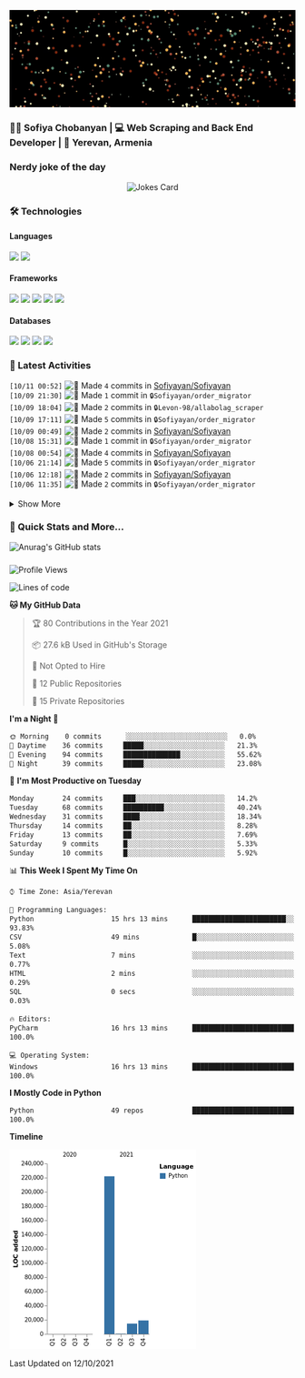 <p align="center">
  <img src="images/github.gif" alt="Hello, I am Sofiya" />
</p>

<h3> 👩‍💻 Sofiya Chobanyan | 💻 Web Scraping and Back End Developer | 📍 Yerevan, Armenia </h3>


### Nerdy joke of the day

<p align="center">
<img src="https://readme-jokes.vercel.app/api?theme=tokyonight" alt="Jokes Card" />
</p>

### 🛠️ Technologies

#### Languages

<code><img height="30" src="https://img.shields.io/badge/python-3670A0?style=for-the-badge&logo=python&logoColor=ffdd54"></code>
<code><img height="30" src="https://img.shields.io/badge/c++-%2300599C.svg?style=for-the-badge&logo=c%2B%2B&logoColor=white"></code>

#### Frameworks

<code><img height="30" src="https://img.shields.io/badge/django-%23092E20.svg?style=for-the-badge&logo=django&logoColor=white"></code>
<code><img height="30" src="https://img.shields.io/badge/DJANGO-REST-ff1709?style=for-the-badge&logo=django&logoColor=white&color=ff1709&labelColor=gray"></code>
<code><img height="30" src="https://img.shields.io/badge/flask-%23000.svg?style=for-the-badge&logo=flask&logoColor=white"></code>
<code><img height="30" src="https://img.shields.io/badge/-Selenium-brightgreen"></code>
<code><img height="30" src="https://img.shields.io/badge/-Scrapy-green"></code>

#### Databases

<code><img height="30" src="https://img.shields.io/badge/postgres-%23316192.svg?style=for-the-badge&logo=postgresql&logoColor=white"></code>
<code><img height="30" src="https://img.shields.io/badge/sqlite-%2307405e.svg?style=for-the-badge&logo=sqlite&logoColor=white"></code>
<code><img height="30" src="https://img.shields.io/badge/MongoDB-%234ea94b.svg?style=for-the-badge&logo=mongodb&logoColor=white"></code>
<code><img height="30" src="https://img.shields.io/badge/redis-%23DD0031.svg?style=for-the-badge&logo=redis&logoColor=white"></code>


### 💫 Latest Activities

<!--START_SECTION:activity-->
`[10/11 00:52]` <img alt="📝" src="https://github.com/cheesits456/github-activity-readme/raw/master/icons/commit.png" align="top" height="18"> Made `4` commits in [Sofiyayan/Sofiyayan](https://github.com/Sofiyayan/Sofiyayan)  
`[10/09 21:30]` <img alt="📝" src="https://github.com/cheesits456/github-activity-readme/raw/master/icons/commit.png" align="top" height="18"> Made `1` commit in <span title="Private Repo">`🔒Sofiyayan/order_migrator`</span>  
`[10/09 18:04]` <img alt="📝" src="https://github.com/cheesits456/github-activity-readme/raw/master/icons/commit.png" align="top" height="18"> Made `2` commits in <span title="Private Repo">`🔒Levon-98/allabolag_scraper`</span>  
`[10/09 17:11]` <img alt="📝" src="https://github.com/cheesits456/github-activity-readme/raw/master/icons/commit.png" align="top" height="18"> Made `5` commits in <span title="Private Repo">`🔒Sofiyayan/order_migrator`</span>  
`[10/09 00:49]` <img alt="📝" src="https://github.com/cheesits456/github-activity-readme/raw/master/icons/commit.png" align="top" height="18"> Made `2` commits in [Sofiyayan/Sofiyayan](https://github.com/Sofiyayan/Sofiyayan)  
`[10/08 15:31]` <img alt="📝" src="https://github.com/cheesits456/github-activity-readme/raw/master/icons/commit.png" align="top" height="18"> Made `1` commit in <span title="Private Repo">`🔒Sofiyayan/order_migrator`</span>  
`[10/08 00:54]` <img alt="📝" src="https://github.com/cheesits456/github-activity-readme/raw/master/icons/commit.png" align="top" height="18"> Made `4` commits in [Sofiyayan/Sofiyayan](https://github.com/Sofiyayan/Sofiyayan)  
`[10/06 21:14]` <img alt="📝" src="https://github.com/cheesits456/github-activity-readme/raw/master/icons/commit.png" align="top" height="18"> Made `5` commits in <span title="Private Repo">`🔒Sofiyayan/order_migrator`</span>  
`[10/06 12:18]` <img alt="📝" src="https://github.com/cheesits456/github-activity-readme/raw/master/icons/commit.png" align="top" height="18"> Made `2` commits in [Sofiyayan/Sofiyayan](https://github.com/Sofiyayan/Sofiyayan)  
`[10/06 11:35]` <img alt="📝" src="https://github.com/cheesits456/github-activity-readme/raw/master/icons/commit.png" align="top" height="18"> Made `2` commits in <span title="Private Repo">`🔒Sofiyayan/order_migrator`</span>  

<details><summary>Show More</summary>

`[10/06 00:53]` <img alt="📝" src="https://github.com/cheesits456/github-activity-readme/raw/master/icons/commit.png" align="top" height="18"> Made `2` commits in [Sofiyayan/Sofiyayan](https://github.com/Sofiyayan/Sofiyayan)  
`[10/05 22:10]` <img alt="📝" src="https://github.com/cheesits456/github-activity-readme/raw/master/icons/commit.png" align="top" height="18"> Made `6` commits in <span title="Private Repo">`🔒Sofiyayan/order_migrator`</span>  
`[10/05 00:50]` <img alt="📝" src="https://github.com/cheesits456/github-activity-readme/raw/master/icons/commit.png" align="top" height="18"> Made `5` commits in [Sofiyayan/Sofiyayan](https://github.com/Sofiyayan/Sofiyayan)  
`[10/04 10:45]` <img alt="📝" src="https://github.com/cheesits456/github-activity-readme/raw/master/icons/commit.png" align="top" height="18"> Made `1` commit in <span title="Private Repo">`🔒Levon-98/allabolag_scraper`</span>  
`[10/04 00:56]` <img alt="📝" src="https://github.com/cheesits456/github-activity-readme/raw/master/icons/commit.png" align="top" height="18"> Made `2` commits in [Sofiyayan/Sofiyayan](https://github.com/Sofiyayan/Sofiyayan)  
`[10/03 21:39]` <img alt="📝" src="https://github.com/cheesits456/github-activity-readme/raw/master/icons/commit.png" align="top" height="18"> Made `8` commits in <span title="Private Repo">`🔒Levon-98/allabolag_scraper`</span>  
`[10/03 13:22]` <img alt="⭐" src="https://github.com/cheesits456/github-activity-readme/raw/master/icons/star.png" align="top" height="18"> Starred [WebScrapingAPI/python-sdk](https://github.com/WebScrapingAPI/python-sdk)  
`[10/03 00:55]` <img alt="📝" src="https://github.com/cheesits456/github-activity-readme/raw/master/icons/commit.png" align="top" height="18"> Made `2` commits in [Sofiyayan/Sofiyayan](https://github.com/Sofiyayan/Sofiyayan)  
`[10/02 21:44]` <img alt="📝" src="https://github.com/cheesits456/github-activity-readme/raw/master/icons/commit.png" align="top" height="18"> Made `1` commit in <span title="Private Repo">`🔒Levon-98/allabolag_scraper`</span>  
`[10/02 16:10]` <img alt="⭐" src="https://github.com/cheesits456/github-activity-readme/raw/master/icons/star.png" align="top" height="18"> Starred [googleapis/google-api-python-client](https://github.com/googleapis/google-api-python-client)  
`[10/02 00:49]` <img alt="📝" src="https://github.com/cheesits456/github-activity-readme/raw/master/icons/commit.png" align="top" height="18"> Made `2` commits in [Sofiyayan/Sofiyayan](https://github.com/Sofiyayan/Sofiyayan)  
`[10/01 18:36]` <img alt="📝" src="https://github.com/cheesits456/github-activity-readme/raw/master/icons/commit.png" align="top" height="18"> Made `3` commits in <span title="Private Repo">`🔒Sofiyayan/order_migrator`</span>  
`[10/01 00:54]` <img alt="📝" src="https://github.com/cheesits456/github-activity-readme/raw/master/icons/commit.png" align="top" height="18"> Made `2` commits in [Sofiyayan/Sofiyayan](https://github.com/Sofiyayan/Sofiyayan)  
`[09/30 12:59]` <img alt="📝" src="https://github.com/cheesits456/github-activity-readme/raw/master/icons/commit.png" align="top" height="18"> Made `2` commits in <span title="Private Repo">`🔒Sofiyayan/order_migrator`</span>  
`[09/30 00:55]` <img alt="📝" src="https://github.com/cheesits456/github-activity-readme/raw/master/icons/commit.png" align="top" height="18"> Made `2` commits in [Sofiyayan/Sofiyayan](https://github.com/Sofiyayan/Sofiyayan)  
`[09/29 21:23]` <img alt="📝" src="https://github.com/cheesits456/github-activity-readme/raw/master/icons/commit.png" align="top" height="18"> Made `5` commits in <span title="Private Repo">`🔒Sofiyayan/order_migrator`</span>  
`[09/29 00:48]` <img alt="📝" src="https://github.com/cheesits456/github-activity-readme/raw/master/icons/commit.png" align="top" height="18"> Made `4` commits in [Sofiyayan/Sofiyayan](https://github.com/Sofiyayan/Sofiyayan)  
`[09/27 19:33]` <img alt="📝" src="https://github.com/cheesits456/github-activity-readme/raw/master/icons/commit.png" align="top" height="18"> Made `2` commits in <span title="Private Repo">`🔒Sofiyayan/order_migrator`</span>  
`[09/27 00:49]` <img alt="📝" src="https://github.com/cheesits456/github-activity-readme/raw/master/icons/commit.png" align="top" height="18"> Made `4` commits in [Sofiyayan/Sofiyayan](https://github.com/Sofiyayan/Sofiyayan)  
`[09/26 16:42]` <img alt="📝" src="https://github.com/cheesits456/github-activity-readme/raw/master/icons/commit.png" align="top" height="18"> Made `4` commits in <span title="Private Repo">`🔒Sofiyayan/order_migrator`</span>  
`[09/26 00:52]` <img alt="📝" src="https://github.com/cheesits456/github-activity-readme/raw/master/icons/commit.png" align="top" height="18"> Made `4` commits in [Sofiyayan/Sofiyayan](https://github.com/Sofiyayan/Sofiyayan)  
`[09/24 10:26]` <img alt="📝" src="https://github.com/cheesits456/github-activity-readme/raw/master/icons/commit.png" align="top" height="18"> Made `1` commit in <span title="Private Repo">`🔒Sofiyayan/order_migrator`</span>  
`[09/24 00:49]` <img alt="📝" src="https://github.com/cheesits456/github-activity-readme/raw/master/icons/commit.png" align="top" height="18"> Made `4` commits in [Sofiyayan/Sofiyayan](https://github.com/Sofiyayan/Sofiyayan)  
`[09/23 20:52]` <img alt="📂" src="https://github.com/cheesits456/github-activity-readme/raw/master/icons/create-branch.png" align="top" height="18"> Created branch `master` in <span title="Private Repo">`🔒Sofiyayan/booking_spider`</span>  
`[09/23 20:50]` <img alt="➕" src="https://github.com/cheesits456/github-activity-readme/raw/master/icons/create-repo.png" align="top" height="18"> Created repository <span title="Private Repo">`🔒Sofiyayan/booking_spider`</span>  
`[09/23 20:48]` <img alt="📂" src="https://github.com/cheesits456/github-activity-readme/raw/master/icons/create-branch.png" align="top" height="18"> Created branch `master` in <span title="Private Repo">`🔒Sofiyayan/Kalman_filter_data_gen`</span>  
`[09/23 20:47]` <img alt="➕" src="https://github.com/cheesits456/github-activity-readme/raw/master/icons/create-repo.png" align="top" height="18"> Created repository <span title="Private Repo">`🔒Sofiyayan/Kalman_filter_data_gen`</span>  
`[09/23 20:46]` <img alt="📂" src="https://github.com/cheesits456/github-activity-readme/raw/master/icons/create-branch.png" align="top" height="18"> Created branch `master` in <span title="Private Repo">`🔒Sofiyayan/linkedin_scraper`</span>  
`[09/23 20:45]` <img alt="➕" src="https://github.com/cheesits456/github-activity-readme/raw/master/icons/create-repo.png" align="top" height="18"> Created repository <span title="Private Repo">`🔒Sofiyayan/linkedin_scraper`</span>  
`[09/23 20:33]` <img alt="📂" src="https://github.com/cheesits456/github-activity-readme/raw/master/icons/create-branch.png" align="top" height="18"> Created branch `master` in <span title="Private Repo">`🔒Sofiyayan/thesis_kalman`</span>  
`[09/23 20:29]` <img alt="➕" src="https://github.com/cheesits456/github-activity-readme/raw/master/icons/create-repo.png" align="top" height="18"> Created repository <span title="Private Repo">`🔒Sofiyayan/thesis_kalman`</span>  
`[09/23 20:28]` <img alt="📂" src="https://github.com/cheesits456/github-activity-readme/raw/master/icons/create-branch.png" align="top" height="18"> Created branch `master` in <span title="Private Repo">`🔒Sofiyayan/trip_advisor_scraper`</span>  
`[09/23 20:26]` <img alt="➕" src="https://github.com/cheesits456/github-activity-readme/raw/master/icons/create-repo.png" align="top" height="18"> Created repository <span title="Private Repo">`🔒Sofiyayan/trip_advisor_scraper`</span>  
`[09/23 20:26]` <img alt="📂" src="https://github.com/cheesits456/github-activity-readme/raw/master/icons/create-branch.png" align="top" height="18"> Created branch `master` in <span title="Private Repo">`🔒Sofiyayan/zillow_scraper`</span>  
`[09/23 20:24]` <img alt="➕" src="https://github.com/cheesits456/github-activity-readme/raw/master/icons/create-repo.png" align="top" height="18"> Created repository <span title="Private Repo">`🔒Sofiyayan/zillow_scraper`</span>  
`[09/23 19:32]` <img alt="📝" src="https://github.com/cheesits456/github-activity-readme/raw/master/icons/commit.png" align="top" height="18"> Made `1` commit in <span title="Private Repo">`🔒Sofiyayan/order_migrator`</span>  
`[09/23 13:29]` <img alt="📝" src="https://github.com/cheesits456/github-activity-readme/raw/master/icons/commit.png" align="top" height="18"> Made `2` commits in <span title="Private Repo">`🔒Sofiyayan/order_migrator`</span>  
`[09/23 11:42]` <img alt="📝" src="https://github.com/cheesits456/github-activity-readme/raw/master/icons/commit.png" align="top" height="18"> Made `1` commit in <span title="Private Repo">`🔒Sofiyayan/order_migrator`</span>  
`[09/23 11:21]` <img alt="📂" src="https://github.com/cheesits456/github-activity-readme/raw/master/icons/create-branch.png" align="top" height="18"> Created branch `master` in <span title="Private Repo">`🔒Sofiyayan/order_migrator`</span>  
`[09/23 11:21]` <img alt="➕" src="https://github.com/cheesits456/github-activity-readme/raw/master/icons/create-repo.png" align="top" height="18"> Created repository <span title="Private Repo">`🔒Sofiyayan/order_migrator`</span>  
`[09/23 00:51]` <img alt="📝" src="https://github.com/cheesits456/github-activity-readme/raw/master/icons/commit.png" align="top" height="18"> Made `2` commits in [Sofiyayan/Sofiyayan](https://github.com/Sofiyayan/Sofiyayan)  
`[09/22 10:42]` <img alt="⭐" src="https://github.com/cheesits456/github-activity-readme/raw/master/icons/star.png" align="top" height="18"> Starred [encode/rest-framework-tutorial](https://github.com/encode/rest-framework-tutorial)  
`[09/22 00:50]` <img alt="📝" src="https://github.com/cheesits456/github-activity-readme/raw/master/icons/commit.png" align="top" height="18"> Made `2` commits in [Sofiyayan/Sofiyayan](https://github.com/Sofiyayan/Sofiyayan)  
`[09/21 20:11]` <img alt="⭐" src="https://github.com/cheesits456/github-activity-readme/raw/master/icons/star.png" align="top" height="18"> Starred [Olanetsoft/awesome-hackathon-projects](https://github.com/Olanetsoft/awesome-hackathon-projects)  
`[09/21 20:11]` <img alt="⭐" src="https://github.com/cheesits456/github-activity-readme/raw/master/icons/star.png" align="top" height="18"> Starred [yangshun/tech-interview-handbook](https://github.com/yangshun/tech-interview-handbook)  
`[09/21 20:11]` <img alt="⭐" src="https://github.com/cheesits456/github-activity-readme/raw/master/icons/star.png" align="top" height="18"> Starred [freeCodeCamp/freeCodeCamp](https://github.com/freeCodeCamp/freeCodeCamp)  
`[09/21 20:11]` <img alt="⭐" src="https://github.com/cheesits456/github-activity-readme/raw/master/icons/star.png" align="top" height="18"> Starred [DopplerHQ/awesome-interview-questions](https://github.com/DopplerHQ/awesome-interview-questions)  
`[09/21 20:11]` <img alt="⭐" src="https://github.com/cheesits456/github-activity-readme/raw/master/icons/star.png" align="top" height="18"> Starred [jwasham/coding-interview-university](https://github.com/jwasham/coding-interview-university)  
`[09/21 20:10]` <img alt="⭐" src="https://github.com/cheesits456/github-activity-readme/raw/master/icons/star.png" align="top" height="18"> Starred [DovAmir/awesome-design-patterns](https://github.com/DovAmir/awesome-design-patterns)  
`[09/21 20:10]` <img alt="⭐" src="https://github.com/cheesits456/github-activity-readme/raw/master/icons/star.png" align="top" height="18"> Starred [markodenic/web-development-resources](https://github.com/markodenic/web-development-resources)  
`[09/21 20:09]` <img alt="⭐" src="https://github.com/cheesits456/github-activity-readme/raw/master/icons/star.png" align="top" height="18"> Starred [LeCoupa/awesome-cheatsheets](https://github.com/LeCoupa/awesome-cheatsheets)  
`[09/21 18:19]` <img alt="📝" src="https://github.com/cheesits456/github-activity-readme/raw/master/icons/commit.png" align="top" height="18"> Made `5` commits in [Sofiyayan/Sofiyayan](https://github.com/Sofiyayan/Sofiyayan)  
`[09/21 18:12]` <img alt="⭐" src="https://github.com/cheesits456/github-activity-readme/raw/master/icons/star.png" align="top" height="18"> Starred [anmol098/anmol098](https://github.com/anmol098/anmol098)  
`[09/21 18:09]` <img alt="📝" src="https://github.com/cheesits456/github-activity-readme/raw/master/icons/commit.png" align="top" height="18"> Made `8` commits in [Sofiyayan/Sofiyayan](https://github.com/Sofiyayan/Sofiyayan)  
`[09/21 17:45]` <img alt="🍴" src="https://github.com/cheesits456/github-activity-readme/raw/master/icons/fork.png" align="top" height="18"> Forked [guilyx/guilyx](https://github.com/guilyx/guilyx) to [Sofiyayan/guilyx](https://github.com/Sofiyayan/guilyx)  
`[09/21 17:44]` <img alt="📝" src="https://github.com/cheesits456/github-activity-readme/raw/master/icons/commit.png" align="top" height="18"> Made `18` commits in [Sofiyayan/Sofiyayan](https://github.com/Sofiyayan/Sofiyayan)  
`[09/21 14:39]` <img alt="⭐" src="https://github.com/cheesits456/github-activity-readme/raw/master/icons/star.png" align="top" height="18"> Starred [anuraghazra/github-readme-stats](https://github.com/anuraghazra/github-readme-stats)  
`[09/21 14:39]` <img alt="⭐" src="https://github.com/cheesits456/github-activity-readme/raw/master/icons/star.png" align="top" height="18"> Starred [jojoee/jojoee](https://github.com/jojoee/jojoee)  
`[09/21 14:39]` <img alt="⭐" src="https://github.com/cheesits456/github-activity-readme/raw/master/icons/star.png" align="top" height="18"> Starred [jamesgeorge007/github-activity-readme](https://github.com/jamesgeorge007/github-activity-readme)  
`[09/21 14:39]` <img alt="⭐" src="https://github.com/cheesits456/github-activity-readme/raw/master/icons/star.png" align="top" height="18"> Starred [anmol098/waka-readme-stats](https://github.com/anmol098/waka-readme-stats)  
`[09/21 14:39]` <img alt="⭐" src="https://github.com/cheesits456/github-activity-readme/raw/master/icons/star.png" align="top" height="18"> Starred [Ileriayo/markdown-badges](https://github.com/Ileriayo/markdown-badges)  
`[09/21 14:39]` <img alt="⭐" src="https://github.com/cheesits456/github-activity-readme/raw/master/icons/star.png" align="top" height="18"> Starred [arturssmirnovs/github-profile-readme-generator](https://github.com/arturssmirnovs/github-profile-readme-generator)  
`[09/21 14:38]` <img alt="⭐" src="https://github.com/cheesits456/github-activity-readme/raw/master/icons/star.png" align="top" height="18"> Starred [PiyushSuthar/github-readme-quotes](https://github.com/PiyushSuthar/github-readme-quotes)  
`[09/21 14:38]` <img alt="⭐" src="https://github.com/cheesits456/github-activity-readme/raw/master/icons/star.png" align="top" height="18"> Starred [ABSphreak/readme-jokes](https://github.com/ABSphreak/readme-jokes)  
`[09/21 14:38]` <img alt="⭐" src="https://github.com/cheesits456/github-activity-readme/raw/master/icons/star.png" align="top" height="18"> Starred [rishavanand/github-profilinator](https://github.com/rishavanand/github-profilinator)  
`[09/21 14:38]` <img alt="⭐" src="https://github.com/cheesits456/github-activity-readme/raw/master/icons/star.png" align="top" height="18"> Starred [khalby786/REHeader](https://github.com/khalby786/REHeader)  
`[09/21 14:38]` <img alt="⭐" src="https://github.com/cheesits456/github-activity-readme/raw/master/icons/star.png" align="top" height="18"> Starred [DenverCoder1/readme-typing-svg](https://github.com/DenverCoder1/readme-typing-svg)  
`[09/21 14:37]` <img alt="📝" src="https://github.com/cheesits456/github-activity-readme/raw/master/icons/commit.png" align="top" height="18"> Made `7` commits in [Sofiyayan/Sofiyayan](https://github.com/Sofiyayan/Sofiyayan)  
`[09/21 13:34]` <img alt="🍴" src="https://github.com/cheesits456/github-activity-readme/raw/master/icons/fork.png" align="top" height="18"> Forked [Defcon27/Defcon27](https://github.com/Defcon27/Defcon27) to [Sofiyayan/Defcon27](https://github.com/Sofiyayan/Defcon27)  
`[09/21 13:26]` <img alt="📝" src="https://github.com/cheesits456/github-activity-readme/raw/master/icons/commit.png" align="top" height="18"> Made `8` commits in [Sofiyayan/Sofiyayan](https://github.com/Sofiyayan/Sofiyayan)  
`[09/20 17:56]` <img alt="⭐" src="https://github.com/cheesits456/github-activity-readme/raw/master/icons/star.png" align="top" height="18"> Starred [lucasvazq/dotfiles](https://github.com/lucasvazq/dotfiles)  
`[09/20 17:40]` <img alt="📂" src="https://github.com/cheesits456/github-activity-readme/raw/master/icons/create-branch.png" align="top" height="18"> Created branch [`master`](https://github.com/Sofiyayan/Sofiyayan/tree/master) in [Sofiyayan/Sofiyayan](https://github.com/Sofiyayan/Sofiyayan)  
`[09/20 17:40]` <img alt="➕" src="https://github.com/cheesits456/github-activity-readme/raw/master/icons/create-repo.png" align="top" height="18"> Created repository [Sofiyayan/Sofiyayan](https://github.com/Sofiyayan/Sofiyayan)  
`[09/20 15:26]` <img alt="❗️" src="https://github.com/cheesits456/github-activity-readme/raw/master/icons/issue.png" align="top" height="18"> Opened issue [`#1141`](https://github.com//rossjrw/rossjrw/issues/1141 'ur-move-3@1-0') in [rossjrw/rossjrw](https://github.com/rossjrw/rossjrw)  
`[09/20 15:26]` <img alt="❗️" src="https://github.com/cheesits456/github-activity-readme/raw/master/icons/issue.png" align="top" height="18"> Opened issue [`#1140`](https://github.com//rossjrw/rossjrw/issues/1140 'ur-move-3@1-0') in [rossjrw/rossjrw](https://github.com/rossjrw/rossjrw)  
`[09/07 16:32]` <img alt="📝" src="https://github.com/cheesits456/github-activity-readme/raw/master/icons/commit.png" align="top" height="18"> Made `1` commit in <span title="Private Repo">`🔒Sofiyayan/django_tutorial`</span>  
`[09/07 16:32]` <img alt="📂" src="https://github.com/cheesits456/github-activity-readme/raw/master/icons/create-branch.png" align="top" height="18"> Created branch `master` in <span title="Private Repo">`🔒Sofiyayan/django_tutorial`</span>  
`[09/07 16:28]` <img alt="➕" src="https://github.com/cheesits456/github-activity-readme/raw/master/icons/create-repo.png" align="top" height="18"> Created repository <span title="Private Repo">`🔒Sofiyayan/django_tutorial`</span>  
`[09/06 11:26]` <img alt="🔍" src="https://github.com/cheesits456/github-activity-readme/raw/master/icons/review.png" align="top" height="18"> Reviewed `#1` in <span title="Private Repo">`🔒Saqo994/Python-Lvl-1_Sargis_Melkonyan`</span>  
`[09/06 11:26]` <img alt="🔍" src="https://github.com/cheesits456/github-activity-readme/raw/master/icons/review.png" align="top" height="18"> Reviewed `#1` in <span title="Private Repo">`🔒Saqo994/Python-Lvl-1_Sargis_Melkonyan`</span>  
`[09/06 11:22]` <img alt="✅" src="https://github.com/cheesits456/github-activity-readme/raw/master/icons/pr-open.png" align="top" height="18"> Opened PR `#1` in <span title="Private Repo">`🔒Saqo994/Python-Lvl-1_Sargis_Melkonyan`</span>  
`[09/06 11:21]` <img alt="📝" src="https://github.com/cheesits456/github-activity-readme/raw/master/icons/commit.png" align="top" height="18"> Made `1` commit in <span title="Private Repo">`🔒Sofiyayan/Python-Lvl-1_Sargis_Melkonyan`</span>  
`[09/06 11:15]` <img alt="🍴" src="https://github.com/cheesits456/github-activity-readme/raw/master/icons/fork.png" align="top" height="18"> Forked <span title="Private Repo">`🔒Saqo994/Python-Lvl-1_Sargis_Melkonyan`</span> to <span title="Private Repo">`🔒Sofiyayan/Python-Lvl-1_Sargis_Melkonyan`</span>  
`[09/06 11:14]` <img alt="🔍" src="https://github.com/cheesits456/github-activity-readme/raw/master/icons/review.png" align="top" height="18"> Reviewed `#1` in <span title="Private Repo">`🔒is666/Python_Lvl_1_Isahak_Kareyan`</span>  
`[09/06 11:14]` <img alt="🔍" src="https://github.com/cheesits456/github-activity-readme/raw/master/icons/review.png" align="top" height="18"> Reviewed `#1` in <span title="Private Repo">`🔒is666/Python_Lvl_1_Isahak_Kareyan`</span>  
`[09/06 11:11]` <img alt="✅" src="https://github.com/cheesits456/github-activity-readme/raw/master/icons/pr-open.png" align="top" height="18"> Opened PR `#1` in <span title="Private Repo">`🔒is666/Python_Lvl_1_Isahak_Kareyan`</span>  
`[09/06 11:10]` <img alt="📝" src="https://github.com/cheesits456/github-activity-readme/raw/master/icons/commit.png" align="top" height="18"> Made `1` commit in <span title="Private Repo">`🔒Sofiyayan/Python_Lvl_1_Isahak_Kareyan`</span>  
`[09/06 11:08]` <img alt="🗣" src="https://github.com/cheesits456/github-activity-readme/raw/master/icons/comment.png" align="top" height="18"> Commented on `4dcacf9` in <span title="Private Repo">`🔒AARRSSEENN/Python-lvl-1-Arsen-Sargsyan`</span>  
`[09/06 11:02]` <img alt="🍴" src="https://github.com/cheesits456/github-activity-readme/raw/master/icons/fork.png" align="top" height="18"> Forked <span title="Private Repo">`🔒VazgenAyv/Python_lvl_1_Vazgen_Ayvazyan`</span> to <span title="Private Repo">`🔒Sofiyayan/Python_lvl_1_Vazgen_Ayvazyan`</span>  
`[09/02 11:47]` <img alt="🍴" src="https://github.com/cheesits456/github-activity-readme/raw/master/icons/fork.png" align="top" height="18"> Forked <span title="Private Repo">`🔒is666/Python_Lvl_1_Isahak_Kareyan`</span> to <span title="Private Repo">`🔒Sofiyayan/Python_Lvl_1_Isahak_Kareyan`</span>  
`[09/02 11:26]` <img alt="🍴" src="https://github.com/cheesits456/github-activity-readme/raw/master/icons/fork.png" align="top" height="18"> Forked <span title="Private Repo">`🔒VazgenAyv/Python_lvl_1_Vazgen_Ayvazyan`</span> to <span title="Private Repo">`🔒Sofiyayan/Python_lvl_1_Vazgen_Ayvazyan`</span>  
`[09/02 11:14]` <img alt="🗣" src="https://github.com/cheesits456/github-activity-readme/raw/master/icons/comment.png" align="top" height="18"> Commented on `0d2f5ba` in <span title="Private Repo">`🔒Sofiyayan/ACA-Projects`</span>  
`[09/02 11:13]` <img alt="✅" src="https://github.com/cheesits456/github-activity-readme/raw/master/icons/pr-open.png" align="top" height="18"> Opened PR `#1` in <span title="Private Repo">`🔒hkirishchyan/ACA-Projects`</span>  
`[09/02 11:11]` <img alt="📝" src="https://github.com/cheesits456/github-activity-readme/raw/master/icons/commit.png" align="top" height="18"> Made `1` commit in <span title="Private Repo">`🔒Sofiyayan/ACA-Projects`</span>  
`[09/02 10:10]` <img alt="🍴" src="https://github.com/cheesits456/github-activity-readme/raw/master/icons/fork.png" align="top" height="18"> Forked <span title="Private Repo">`🔒hkirishchyan/ACA-Projects`</span> to <span title="Private Repo">`🔒Sofiyayan/ACA-Projects`</span>  
`[09/02 10:08]` <img alt="🗣" src="https://github.com/cheesits456/github-activity-readme/raw/master/icons/comment.png" align="top" height="18"> Commented on `4dcacf9` in <span title="Private Repo">`🔒AARRSSEENN/Python-lvl-1-Arsen-Sargsyan`</span>  
`[09/02 10:07]` <img alt="🗣" src="https://github.com/cheesits456/github-activity-readme/raw/master/icons/comment.png" align="top" height="18"> Commented on `4dcacf9` in <span title="Private Repo">`🔒AARRSSEENN/Python-lvl-1-Arsen-Sargsyan`</span>  
`[09/02 10:05]` <img alt="🗣" src="https://github.com/cheesits456/github-activity-readme/raw/master/icons/comment.png" align="top" height="18"> Commented on `4dcacf9` in <span title="Private Repo">`🔒AARRSSEENN/Python-lvl-1-Arsen-Sargsyan`</span>  
`[08/31 17:07]` <img alt="📝" src="https://github.com/cheesits456/github-activity-readme/raw/master/icons/commit.png" align="top" height="18"> Made `1` commit in <span title="Private Repo">`🔒Levon-98/Python_Lvl_1_Arkadi_Safaryan`</span>  
`[08/31 13:30]` <img alt="🗣" src="https://github.com/cheesits456/github-activity-readme/raw/master/icons/comment.png" align="top" height="18"> Commented on `8db5f63` in <span title="Private Repo">`🔒Sofiyayan/alo_grant`</span>  
`[08/31 13:30]` <img alt="✅" src="https://github.com/cheesits456/github-activity-readme/raw/master/icons/pr-open.png" align="top" height="18"> Opened PR `#1` in <span title="Private Repo">`🔒Levon-98/alo_grant`</span>  
`[08/31 13:29]` <img alt="📝" src="https://github.com/cheesits456/github-activity-readme/raw/master/icons/commit.png" align="top" height="18"> Made `1` commit in <span title="Private Repo">`🔒Sofiyayan/alo_grant`</span>  
`[08/31 13:24]` <img alt="🍴" src="https://github.com/cheesits456/github-activity-readme/raw/master/icons/fork.png" align="top" height="18"> Forked <span title="Private Repo">`🔒Levon-98/alo_grant`</span> to <span title="Private Repo">`🔒Sofiyayan/alo_grant`</span>  
`[08/27 15:27]` <img alt="⭐" src="https://github.com/cheesits456/github-activity-readme/raw/master/icons/star.png" align="top" height="18"> Starred [marceloprates/prettymaps](https://github.com/marceloprates/prettymaps)  
`[08/27 15:25]` <img alt="⭐" src="https://github.com/cheesits456/github-activity-readme/raw/master/icons/star.png" align="top" height="18"> Starred [litl/backoff](https://github.com/litl/backoff)  
`[08/27 15:25]` <img alt="⭐" src="https://github.com/cheesits456/github-activity-readme/raw/master/icons/star.png" align="top" height="18"> Starred [dabeaz-course/practical-python](https://github.com/dabeaz-course/practical-python)  
`[08/27 15:24]` <img alt="⭐" src="https://github.com/cheesits456/github-activity-readme/raw/master/icons/star.png" align="top" height="18"> Starred [tox-dev/tox](https://github.com/tox-dev/tox)  
`[08/26 10:07]` <img alt="⭐" src="https://github.com/cheesits456/github-activity-readme/raw/master/icons/star.png" align="top" height="18"> Starred [MasonSlover/MasonSlover](https://github.com/MasonSlover/MasonSlover)  
`[08/26 10:06]` <img alt="⭐" src="https://github.com/cheesits456/github-activity-readme/raw/master/icons/star.png" align="top" height="18"> Starred [CyrisXD/CyrisXD](https://github.com/CyrisXD/CyrisXD)  
`[08/26 10:06]` <img alt="⭐" src="https://github.com/cheesits456/github-activity-readme/raw/master/icons/star.png" align="top" height="18"> Starred [matyo91/matyo91](https://github.com/matyo91/matyo91)  
`[08/26 10:03]` <img alt="⭐" src="https://github.com/cheesits456/github-activity-readme/raw/master/icons/star.png" align="top" height="18"> Starred [DenverCoder1/DenverCoder1](https://github.com/DenverCoder1/DenverCoder1)  
`[08/26 09:59]` <img alt="⭐" src="https://github.com/cheesits456/github-activity-readme/raw/master/icons/star.png" align="top" height="18"> Starred [timburgan/timburgan](https://github.com/timburgan/timburgan)  
`[08/26 09:55]` <img alt="⭐" src="https://github.com/cheesits456/github-activity-readme/raw/master/icons/star.png" align="top" height="18"> Starred [lifeparticle/lifeparticle](https://github.com/lifeparticle/lifeparticle)  
`[08/26 09:53]` <img alt="⭐" src="https://github.com/cheesits456/github-activity-readme/raw/master/icons/star.png" align="top" height="18"> Starred [guilyx/guilyx](https://github.com/guilyx/guilyx)  
`[08/26 09:28]` <img alt="⭐" src="https://github.com/cheesits456/github-activity-readme/raw/master/icons/star.png" align="top" height="18"> Starred [abhisheknaiidu/awesome-github-profile-readme](https://github.com/abhisheknaiidu/awesome-github-profile-readme)  
`[08/26 08:39]` <img alt="⭐" src="https://github.com/cheesits456/github-activity-readme/raw/master/icons/star.png" align="top" height="18"> Starred [sysprog21/lkmpg](https://github.com/sysprog21/lkmpg)  
`[08/26 08:39]` <img alt="⭐" src="https://github.com/cheesits456/github-activity-readme/raw/master/icons/star.png" align="top" height="18"> Starred [mps-youtube/pafy](https://github.com/mps-youtube/pafy)  
`[08/25 07:56]` <img alt="⭐" src="https://github.com/cheesits456/github-activity-readme/raw/master/icons/star.png" align="top" height="18"> Starred [davemachado/public-api](https://github.com/davemachado/public-api)  
`[08/25 07:56]` <img alt="⭐" src="https://github.com/cheesits456/github-activity-readme/raw/master/icons/star.png" align="top" height="18"> Starred [clemfromspace/scrapy-selenium](https://github.com/clemfromspace/scrapy-selenium)  
`[08/25 07:54]` <img alt="⭐" src="https://github.com/cheesits456/github-activity-readme/raw/master/icons/star.png" align="top" height="18"> Starred [goldbergyoni/nodebestpractices](https://github.com/goldbergyoni/nodebestpractices)  
`[08/25 07:54]` <img alt="⭐" src="https://github.com/cheesits456/github-activity-readme/raw/master/icons/star.png" align="top" height="18"> Starred [papers-we-love/papers-we-love](https://github.com/papers-we-love/papers-we-love)  
`[08/25 07:54]` <img alt="⭐" src="https://github.com/cheesits456/github-activity-readme/raw/master/icons/star.png" align="top" height="18"> Starred [TheAlgorithms/Python](https://github.com/TheAlgorithms/Python)  
`[08/25 07:54]` <img alt="⭐" src="https://github.com/cheesits456/github-activity-readme/raw/master/icons/star.png" align="top" height="18"> Starred [CorentinJ/Real-Time-Voice-Cloning](https://github.com/CorentinJ/Real-Time-Voice-Cloning)  
`[08/25 07:53]` <img alt="⭐" src="https://github.com/cheesits456/github-activity-readme/raw/master/icons/star.png" align="top" height="18"> Starred [armosec/kubescape](https://github.com/armosec/kubescape)  
`[08/25 07:53]` <img alt="⭐" src="https://github.com/cheesits456/github-activity-readme/raw/master/icons/star.png" align="top" height="18"> Starred [jesse-ai/jesse](https://github.com/jesse-ai/jesse)  
`[08/25 07:52]` <img alt="⭐" src="https://github.com/cheesits456/github-activity-readme/raw/master/icons/star.png" align="top" height="18"> Starred [microsoft/Web-Dev-For-Beginners](https://github.com/microsoft/Web-Dev-For-Beginners)  
`[08/23 22:34]` <img alt="📝" src="https://github.com/cheesits456/github-activity-readme/raw/master/icons/commit.png" align="top" height="18"> Made `6` commits in <span title="Private Repo">`🔒Sofiyayan/etl_sparkers`</span>  
`[08/23 19:11]` <img alt="⭐" src="https://github.com/cheesits456/github-activity-readme/raw/master/icons/star.png" align="top" height="18"> Starred [AndyLPK247/python-testing-101](https://github.com/AndyLPK247/python-testing-101)  
`[08/23 14:07]` <img alt="📝" src="https://github.com/cheesits456/github-activity-readme/raw/master/icons/commit.png" align="top" height="18"> Made `7` commits in <span title="Private Repo">`🔒Sofiyayan/etl_sparkers`</span>  
`[08/22 19:26]` <img alt="⭐" src="https://github.com/cheesits456/github-activity-readme/raw/master/icons/star.png" align="top" height="18"> Starred [getsentry/responses](https://github.com/getsentry/responses)  
`[08/22 16:18]` <img alt="⭐" src="https://github.com/cheesits456/github-activity-readme/raw/master/icons/star.png" align="top" height="18"> Starred [cgoldberg/python-unittest-tutorial](https://github.com/cgoldberg/python-unittest-tutorial)  
`[08/22 15:26]` <img alt="⭐" src="https://github.com/cheesits456/github-activity-readme/raw/master/icons/star.png" align="top" height="18"> Starred [se2p/pynguin](https://github.com/se2p/pynguin)  
`[08/21 22:50]` <img alt="📝" src="https://github.com/cheesits456/github-activity-readme/raw/master/icons/commit.png" align="top" height="18"> Made `4` commits in <span title="Private Repo">`🔒Sofiyayan/etl_sparkers`</span>  
`[08/18 12:52]` <img alt="📂" src="https://github.com/cheesits456/github-activity-readme/raw/master/icons/create-branch.png" align="top" height="18"> Created branch `master` in <span title="Private Repo">`🔒Sofiyayan/etl_sparkers`</span>  
`[08/18 12:52]` <img alt="➕" src="https://github.com/cheesits456/github-activity-readme/raw/master/icons/create-repo.png" align="top" height="18"> Created repository <span title="Private Repo">`🔒Sofiyayan/etl_sparkers`</span>  
`[08/17 15:37]` <img alt="📝" src="https://github.com/cheesits456/github-activity-readme/raw/master/icons/commit.png" align="top" height="18"> Made `2` commits in <span title="Private Repo">`🔒Sofiyayan/stadium`</span>  
`[08/17 14:06]` <img alt="📂" src="https://github.com/cheesits456/github-activity-readme/raw/master/icons/create-branch.png" align="top" height="18"> Created branch `master` in <span title="Private Repo">`🔒Sofiyayan/stadium`</span>  
`[08/17 14:06]` <img alt="➕" src="https://github.com/cheesits456/github-activity-readme/raw/master/icons/create-repo.png" align="top" height="18"> Created repository <span title="Private Repo">`🔒Sofiyayan/stadium`</span>  
`[08/02 19:02]` <img alt="📝" src="https://github.com/cheesits456/github-activity-readme/raw/master/icons/commit.png" align="top" height="18"> Made `8` commits in <span title="Private Repo">`🔒Sofiyayan/amazon_crawler_spider`</span>  
`[08/02 18:37]` <img alt="⭐" src="https://github.com/cheesits456/github-activity-readme/raw/master/icons/star.png" align="top" height="18"> Starred [celery/celery](https://github.com/celery/celery)  
`[07/31 15:59]` <img alt="📂" src="https://github.com/cheesits456/github-activity-readme/raw/master/icons/create-branch.png" align="top" height="18"> Created branch `master` in <span title="Private Repo">`🔒Sofiyayan/amazon_crawler_spider`</span>  
`[07/31 15:56]` <img alt="➕" src="https://github.com/cheesits456/github-activity-readme/raw/master/icons/create-repo.png" align="top" height="18"> Created repository <span title="Private Repo">`🔒Sofiyayan/amazon_crawler_spider`</span>  
`[07/26 23:09]` <img alt="⭐" src="https://github.com/cheesits456/github-activity-readme/raw/master/icons/star.png" align="top" height="18"> Starred [scrapy-plugins/scrapy-splash](https://github.com/scrapy-plugins/scrapy-splash)  
`[07/26 13:17]` <img alt="⭐" src="https://github.com/cheesits456/github-activity-readme/raw/master/icons/star.png" align="top" height="18"> Starred [fabienvauchelles/scrapoxy](https://github.com/fabienvauchelles/scrapoxy)  
`[07/26 09:24]` <img alt="⭐" src="https://github.com/cheesits456/github-activity-readme/raw/master/icons/star.png" align="top" height="18"> Starred [SoftEtherVPN/SoftEtherVPN](https://github.com/SoftEtherVPN/SoftEtherVPN)  
`[07/23 16:08]` <img alt="⭐" src="https://github.com/cheesits456/github-activity-readme/raw/master/icons/star.png" align="top" height="18"> Starred [TeamHG-Memex/scrapy-rotating-proxies](https://github.com/TeamHG-Memex/scrapy-rotating-proxies)  
`[07/23 15:58]` <img alt="📝" src="https://github.com/cheesits456/github-activity-readme/raw/master/icons/commit.png" align="top" height="18"> Made `1` commit in <span title="Private Repo">`🔒Sofiyayan/amazon-spider`</span>  
`[07/23 15:47]` <img alt="📂" src="https://github.com/cheesits456/github-activity-readme/raw/master/icons/create-branch.png" align="top" height="18"> Created branch `master` in <span title="Private Repo">`🔒Sofiyayan/amazon-spider`</span>  
`[07/23 15:47]` <img alt="➕" src="https://github.com/cheesits456/github-activity-readme/raw/master/icons/create-repo.png" align="top" height="18"> Created repository <span title="Private Repo">`🔒Sofiyayan/amazon-spider`</span>  
`[07/23 11:07]` <img alt="📝" src="https://github.com/cheesits456/github-activity-readme/raw/master/icons/commit.png" align="top" height="18"> Made `4` commits in [Sofiyayan/public-amazon-crawler](https://github.com/Sofiyayan/public-amazon-crawler)  
`[07/20 19:26]` <img alt="📝" src="https://github.com/cheesits456/github-activity-readme/raw/master/icons/commit.png" align="top" height="18"> Made `3` commits in <span title="Private Repo">`🔒Sofiyayan/django-example`</span>  
`[07/20 19:18]` <img alt="📂" src="https://github.com/cheesits456/github-activity-readme/raw/master/icons/create-branch.png" align="top" height="18"> Created branch `master` in <span title="Private Repo">`🔒Sofiyayan/django-example`</span>  
`[07/20 19:18]` <img alt="➕" src="https://github.com/cheesits456/github-activity-readme/raw/master/icons/create-repo.png" align="top" height="18"> Created repository <span title="Private Repo">`🔒Sofiyayan/django-example`</span>  
`[07/20 19:13]` <img alt="📝" src="https://github.com/cheesits456/github-activity-readme/raw/master/icons/commit.png" align="top" height="18"> Made `3` commits in [Sofiyayan/alo-grant](https://github.com/Sofiyayan/alo-grant)  
`[07/20 19:11]` <img alt="📂" src="https://github.com/cheesits456/github-activity-readme/raw/master/icons/create-branch.png" align="top" height="18"> Created branch [`master`](https://github.com/Sofiyayan/alo-grant/tree/master) in [Sofiyayan/alo-grant](https://github.com/Sofiyayan/alo-grant)  
`[07/20 19:11]` <img alt="➕" src="https://github.com/cheesits456/github-activity-readme/raw/master/icons/create-repo.png" align="top" height="18"> Created repository [Sofiyayan/alo-grant](https://github.com/Sofiyayan/alo-grant)  
`[07/17 12:00]` <img alt="⭐" src="https://github.com/cheesits456/github-activity-readme/raw/master/icons/star.png" align="top" height="18"> Starred [devvid/python-common-crawl-amazon-example](https://github.com/devvid/python-common-crawl-amazon-example)  
`[07/14 13:52]` <img alt="⭐" src="https://github.com/cheesits456/github-activity-readme/raw/master/icons/star.png" align="top" height="18"> Starred [aws-samples/aws-python-sample](https://github.com/aws-samples/aws-python-sample)  

</details>
<!--END_SECTION:activity-->


### 🚀 Quick Stats and More...

![Anurag's GitHub stats](https://github-readme-stats.vercel.app/api?username=Sofiyayan&show_icons=true&theme=tokyonight)


### 
<!--START_SECTION:waka-->
![Profile Views](http://img.shields.io/badge/Profile%20Views-57-blue)

![Lines of code](https://img.shields.io/badge/From%20Hello%20World%20I%27ve%20Written-256088%20lines%20of%20code-blue)

**🐱 My GitHub Data** 

> 🏆 80 Contributions in the Year 2021
 > 
> 📦 27.6 kB Used in GitHub's Storage 
 > 
> 🚫 Not Opted to Hire
 > 
> 📜 12 Public Repositories 
 > 
> 🔑 15 Private Repositories  
 > 
**I'm a Night 🦉** 

```text
🌞 Morning    0 commits      ░░░░░░░░░░░░░░░░░░░░░░░░░   0.0% 
🌆 Daytime    36 commits     █████░░░░░░░░░░░░░░░░░░░░   21.3% 
🌃 Evening    94 commits     ██████████████░░░░░░░░░░░   55.62% 
🌙 Night      39 commits     █████░░░░░░░░░░░░░░░░░░░░   23.08%

```
📅 **I'm Most Productive on Tuesday** 

```text
Monday       24 commits     ███░░░░░░░░░░░░░░░░░░░░░░   14.2% 
Tuesday      68 commits     ██████████░░░░░░░░░░░░░░░   40.24% 
Wednesday    31 commits     ████░░░░░░░░░░░░░░░░░░░░░   18.34% 
Thursday     14 commits     ██░░░░░░░░░░░░░░░░░░░░░░░   8.28% 
Friday       13 commits     ██░░░░░░░░░░░░░░░░░░░░░░░   7.69% 
Saturday     9 commits      █░░░░░░░░░░░░░░░░░░░░░░░░   5.33% 
Sunday       10 commits     █░░░░░░░░░░░░░░░░░░░░░░░░   5.92%

```


📊 **This Week I Spent My Time On** 

```text
⌚︎ Time Zone: Asia/Yerevan

💬 Programming Languages: 
Python                   15 hrs 13 mins      ███████████████████████░░   93.83% 
CSV                      49 mins             █░░░░░░░░░░░░░░░░░░░░░░░░   5.08% 
Text                     7 mins              ░░░░░░░░░░░░░░░░░░░░░░░░░   0.77% 
HTML                     2 mins              ░░░░░░░░░░░░░░░░░░░░░░░░░   0.29% 
SQL                      0 secs              ░░░░░░░░░░░░░░░░░░░░░░░░░   0.03%

🔥 Editors: 
PyCharm                  16 hrs 13 mins      █████████████████████████   100.0%

💻 Operating System: 
Windows                  16 hrs 13 mins      █████████████████████████   100.0%

```

**I Mostly Code in Python** 

```text
Python                   49 repos            █████████████████████████   100.0%

```


**Timeline**

![Chart not found](https://raw.githubusercontent.com/Sofiyayan/Sofiyayan/master/charts/bar_graph.png) 


 Last Updated on 12/10/2021
<!--END_SECTION:waka-->


<!--
**Sofiyayan/Sofiyayan** is a ✨ _special_ ✨ repository because its `README.md` (this file) appears on your GitHub profile.

Here are some ideas to get you started:

- 🔭 I’m currently working on ...
- 🌱 I’m currently learning ...
- 👯 I’m looking to collaborate on ...
- 🤔 I’m looking for help with ...
- 💬 Ask me about ...
- 📫 How to reach me: ...
- 😄 Pronouns: ...
- ⚡ Fun fact: ...
-->
